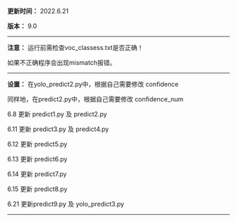 **更新时间：**
2022.6.21

**版本：**
9.0

------------------------------------------------

**注意：**
运行前需检查voc_classess.txt是否正确！

如果不正确程序会出现mismatch报错。

------------------------------------------------

**设置：**
在yolo_predict2.py中，根据自己需要修改 confidence

同样地，在predict2.py中，根据自己需要修改 confidence_num

6.8 更新 predict1.py 及 predict2.py

6.11 更新 predict3.py 及 predict4.py

6.12 更新 predict5.py

6.13 更新 predict6.py

6.14 更新 predict7.py

6.15 更新 predict8.py

6.21 更新predict9.py 及 yolo_predict3.py

------------------------------------------------
